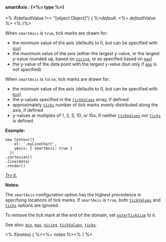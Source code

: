 #### **smartAxis** : {<%= type %>}

<% if(defaultValue !== "[object Object]") { %>*default: <%= defaultValue %>* <% }%>

When `smartAxis` is `true`, tick marks are drawn for:

* the minimum value of the axis (defaults to 0, but can be specified with [`min`](#config_config.yAxis.min))
* the maximum value of the axis (either the largest y-value, or the largest y-value rounded up, based on [`nicing`](#config_config.yAxis.nicing), or as specified based on [`max`](#config_config.yAxis.max))
* the y-value of the data point with the largest y-value (but only if [`max`](#config_config.yAxis.max) is not specified) 

When `smartAxis` is `false`, tick marks are drawn for:

* the minimum value of the axis (defaults to 0, but can be specified with [`min`](#config_config.yAxis.min))
* the y-values specified in the [`tickValues`](#config_config.yAxis.tickValues) array, if defined
* approximately [`ticks`](#config_config.yAxis.ticks) number of tick marks evenly distributed along the axis, if defined
* y-values at multiples of 1, 2, 5, 10, or 10x, if neither [`tickValues`](#config_config.yAxis.tickValues) nor [`ticks`](#config_config.yAxis.ticks) is defined

**Example:**

    new Contour({
        el: '.myLineChart',
        yAxis: { smartAxis: true }
      })
    .cartesian()
    .line(data)
    .render()

*[Try it.](<%= jsFiddleLink %>)*

**Notes:**

The `smartAxis` configuration option has the highest precedence in specifying locations of tick marks. If `smartAxis` is `true`, both [`tickValues`](#config_config.yAxis.tickValues) and [`ticks`](#config_config.yAxis.ticks) options are ignored.

To remove the tick mark at the end of the domain, set [`outerTickSize`](#config_config.yAxis.outerTickSize) to `0`.

See also: [`min`](#config_config.yAxis.min), [`max`](#config_config.yAxis.max), [`nicing`](#config_config.yAxis.nicing), [`tickValues`](#config_config.yAxis.tickValues), [`ticks`](#config_config.yAxis.ticks).

<% if(notes) { %><%= notes %><% } %>

